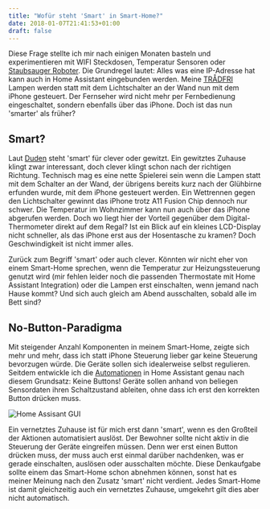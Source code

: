 ```yaml
---
title: "Wofür steht 'Smart' in Smart-Home?"
date: 2018-01-07T21:41:53+01:00
draft: false
---
```


Diese Frage stellte ich mir nach einigen Monaten basteln und experimentieren mit WIFI Steckdosen, Temperatur Sensoren oder [Staubsauger Roboter](http://www.mi.com/roomrobot/). Die Grundregel lautet: Alles was eine IP-Adresse hat kann auch in Home Assistant eingebunden werden. Meine [TRÅDFRI](http://www.ikea.com/de/de/catalog/categories/departments/lighting/smart_lighting/) Lampen werden statt mit dem Lichtschalter an der Wand nun mit dem iPhone gesteuert. Der Fernseher wird nicht mehr per Fernbedienung eingeschaltet, sondern ebenfalls über das iPhone. Doch ist das nun 'smarter' als früher?

## Smart?

Laut [Duden](https://www.duden.de/rechtschreibung/smart) steht 'smart' für clever oder gewitzt. Ein gewitztes Zuhause klingt zwar interessant, doch clever klingt schon nach der richtigen Richtung. Technisch mag es eine nette Spielerei sein wenn die Lampen statt mit dem Schalter an der Wand, der übrigens bereits kurz nach der Glühbirne erfunden wurde, mit dem iPhone gesteuert werden. Ein Wettrennen gegen den Lichtschalter gewinnt das iPhone trotz A11 Fusion Chip dennoch nur schwer. 
Die Temperatur im Wohnzimmer kann nun auch über das iPhone abgerufen werden. Doch wo liegt hier der Vorteil gegenüber dem Digital-Thermometer direkt auf dem Regal? Ist ein Blick auf ein kleines LCD-Display nicht schneller, als das iPhone erst aus der Hosentasche zu kramen? Doch Geschwindigkeit ist nicht immer alles.

Zurück zum Begriff 'smart' oder auch clever. Könnten wir nicht eher von einem Smart-Home sprechen, wenn die Temperatur zur Heizungssteuerung genutzt wird (mir fehlen leider noch die passenden Thermostate mit Home Assistant Integration) oder die Lampen erst einschalten, wenn jemand nach Hause kommt? Und sich auch gleich am Abend ausschalten, sobald alle im Bett sind?

## No-Button-Paradigma

Mit steigender Anzahl Komponenten in meinem Smart-Home, zeigte sich mehr und mehr, dass ich statt iPhone Steuerung lieber gar keine Steuerung bevorzugen würde. Die Geräte sollen sich idealerweise selbst regulieren. Seitdem entwickle ich die [Automationen](https://home-assistant.io/components/automation/) in Home Assistant genau nach diesem Grundsatz: Keine Buttons! Geräte sollen anhand von beliegen Sensordaten ihren Schaltzustand ableiten, ohne dass ich erst den korrekten Button drücken muss. 

![Home Assisant GUI](/img/home_assistant_automations.png)

Ein vernetztes Zuhause ist für mich erst dann 'smart', wenn es den Großteil der Aktionen automatisiert auslöst. Der Bewohner sollte nicht aktiv in die Steuerung der Geräte eingreifen müssen. Denn wer erst einen Button drücken muss, der muss auch erst einmal darüber nachdenken, was er gerade einschalten, auslösen oder ausschalten möchte. Diese Denkaufgabe sollte einem das Smart-Home schon abnehmen können, sonst hat es meiner Meinung nach den Zusatz 'smart' nicht verdient. Jedes Smart-Home ist damit gleichzeitig auch ein vernetztes Zuhause, umgekehrt gilt dies aber nicht automatisch.





